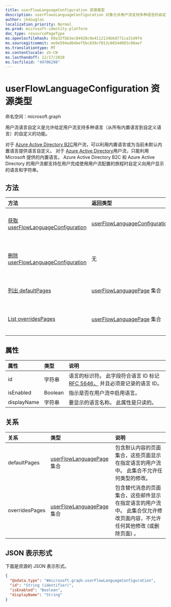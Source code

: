 ```yaml
---
title: userFlowLanguageConfiguration 资源类型
description: userFlowsLanguageConfiguration 对象允许用户流支持多种语言的自定义。
author: jkdouglas
localization_priority: Normal
ms.prod: microsoft-identity-platform
doc_type: resourcePageType
ms.openlocfilehash: 69a32fbb3ec84928c9e4112134b6d771ca3149f4
ms.sourcegitcommit: ee9e594ad64bef5bc839cf813c0854d083c00aef
ms.translationtype: MT
ms.contentlocale: zh-CN
ms.lasthandoff: 12/17/2020
ms.locfileid: "49706298"
---
```

# <a name="userflowlanguageconfiguration-resource-type"></a>userFlowLanguageConfiguration 资源类型

命名空间：microsoft.graph

用户流语言自定义是允许给定用户流支持多种语言（从所有内置语言到自定义语言）的自定义的功能。

对于 [Azure Active Directory B2C](https://docs.microsoft.com/azure/active-directory-b2c/user-flow-language-customization#supported-languages)用户流，可以利用内置语言或为当前未默认内置语言提供语言自定义。 对于 [Azure Active Directory](https://docs.microsoft.com/azure/active-directory/external-identities/user-flow-customize-language)用户流，只能利用 Microsoft 提供的内置语言。 Azure Active Directory B2C 和 Azure Active Directory 的用户流都支持在用户完成使用用户流配置的旅程时自定义向用户显示的语言和字符串。

## <a name="methods"></a>方法

|方法|返回类型|说明|
|:---|:---|:---|
|[获取 userFlowLanguageConfiguration](../api/userflowlanguageconfiguration-get.md)|[userFlowLanguageConfiguration](../resources/userflowlanguageconfiguration.md)|读取 [userFlowLanguageConfiguration](../resources/userflowlanguageconfiguration.md) 对象的属性和关系。 这些对象表示用户流中可用的语言。|
|[删除 userFlowLanguageConfiguration](../api/userflowlanguageconfiguration-delete.md)|无|删除自定义 [userFlowLanguageConfiguration](../resources/userflowlanguageconfiguration.md) 对象。 这些对象表示用户流中可用的语言，只有自定义语言可以从 Azure AD B2C 用户流中删除。|
|[列出 defaultPages](../api/userflowlanguageconfiguration-list-defaultpages.md)|[userFlowLanguagePage](../resources/userflowlanguagepage.md) 集合|从 defaultPages 导航属性获取 userFlowLanguagePage 资源。 表示用户流中的默认用户旅程。|
|[List overridesPages](../api/userflowlanguageconfiguration-list-overridespages.md)|[userFlowLanguagePage](../resources/userflowlanguagepage.md) 集合|从 overridesPages 导航属性获取 userFlowLanguagePage 资源。 表示用户流中的用户旅程的自定义体验。|

## <a name="properties"></a>属性

|属性|类型|说明|
|:---|:---|:---|
|id|字符串|语言的标识符。 此字段符合语言 ID 标记 [RFC 5646，](https://tools.ietf.org/html/rfc5646) 并且必须是记录的语言 ID。|
|isEnabled|Boolean|指示是否在用户流中启用语言。|
|displayName|字符串|要显示的语言名称。 此属性是只读的。|

## <a name="relationships"></a>关系

|关系|类型|说明|
|:---|:---|:---|
|defaultPages|[userFlowLanguagePage](../resources/userflowlanguagepage.md) 集合|包含默认内容的页面集合，这些页面显示在指定语言的用户流中。 此集合不允许任何类型的修改。|
|overridesPages|[userFlowLanguagePage](../resources/userflowlanguagepage.md) 集合|包含替代消息的页面集合，这些邮件显示在指定语言的用户流中。 此集合仅允许修改页面内容，不允许任何其他修改 (或删除页面) 。|

## <a name="json-representation"></a>JSON 表示形式

下面是资源的 JSON 表示形式。
<!-- {
  "blockType": "resource",
  "keyProperty": "id",
  "@odata.type": "microsoft.graph.userFlowLanguageConfiguration",
  "baseType": "",
  "openType": false
}
-->

``` json
{
  "@odata.type": "#microsoft.graph.userFlowLanguageConfiguration",
  "id": "String (identifier)",
  "isEnabled": "Boolean",
  "displayName": "String"
}
```
